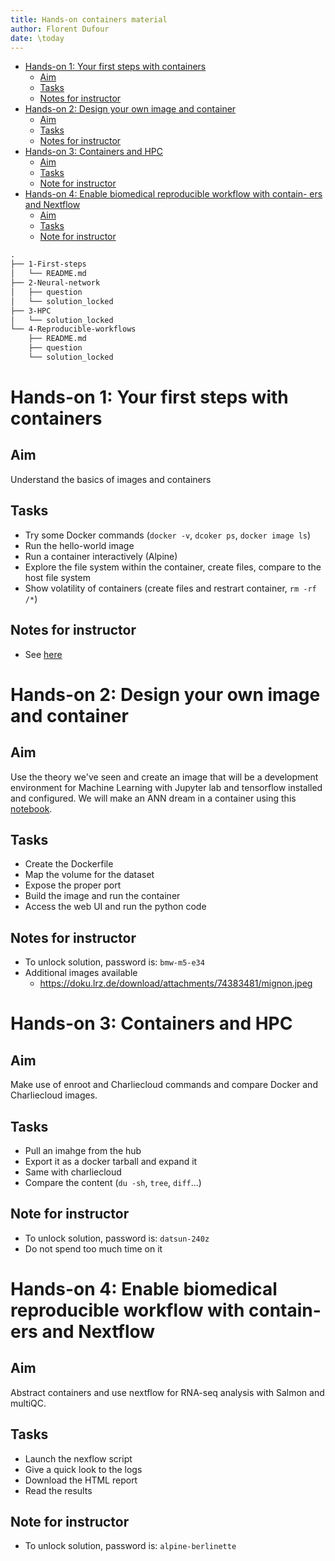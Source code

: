 ```yaml
---
title: Hands-on containers material
author: Florent Dufour
date: \today
---
```


- [Hands-on 1: Your first steps with containers](#hands-on-1-your-first-steps-with-containers)
  - [Aim](#aim)
  - [Tasks](#tasks)
  - [Notes for instructor](#notes-for-instructor)
- [Hands-on 2: Design your own image and container](#hands-on-2-design-your-own-image-and-container)
  - [Aim](#aim-1)
  - [Tasks](#tasks-1)
  - [Notes for instructor](#notes-for-instructor-1)
- [Hands-on 3: Containers and HPC](#hands-on-3-containers-and-hpc)
  - [Aim](#aim-2)
  - [Tasks](#tasks-2)
  - [Note for instructor](#note-for-instructor)
- [Hands-on 4: Enable biomedical reproducible workflow with contain- ers and Nextflow](#hands-on-4-enable-biomedical-reproducible-workflow-with-contain--ers-and-nextflow)
  - [Aim](#aim-3)
  - [Tasks](#tasks-3)
  - [Note for instructor](#note-for-instructor-1)


```txt
.
├── 1-First-steps
│   └── README.md
├── 2-Neural-network
│   ├── question
│   └── solution_locked
├── 3-HPC
│   └── solution_locked
└── 4-Reproducible-workflows
    ├── README.md
    ├── question
    └── solution_locked
```

# Hands-on 1: Your first steps with containers

## Aim 

Understand the basics of images and containers

## Tasks

- Try some Docker commands (`docker -v`, `dcoker ps`, `docker image ls`)
- Run the hello-world image
- Run a container interactively (Alpine)
- Explore the file system within the container, create files, compare to the host file system
- Show volatility of containers (create files and restrart container, `rm -rf /*`)

## Notes for instructor

- See [here](./1-First-steps/README.md)

# Hands-on 2: Design your own image and container

## Aim

Use the theory we've seen and create an image that will be a development environment for Machine Learning with Jupyter lab and tensorflow installed and configured. We will make an ANN dream in a container using this [notebook](https://github.com/tensorflow/docs/blob/master/site/en/tutorials/generative/deepdream.ipynb/).

## Tasks

- Create the Dockerfile
- Map the volume for the dataset
- Expose the proper port
- Build the image and run the container
- Access the web UI and run the python code

## Notes for instructor

- To unlock solution, password is: `bmw-m5-e34`
- Additional images available
  - https://doku.lrz.de/download/attachments/74383481/mignon.jpeg

# Hands-on 3: Containers and HPC

## Aim

Make use of enroot and Charliecloud commands and compare Docker and Charliecloud images.

## Tasks

- Pull an imahge from the hub
- Export it as a docker tarball and expand it
- Same with charliecloud
- Compare the content (`du -sh`, `tree`, `diff`...)

## Note for instructor

- To unlock solution, password is: `datsun-240z`
- Do not spend too much time on it

# Hands-on 4: Enable biomedical reproducible workflow with contain- ers and Nextflow

## Aim 

Abstract containers and use nextflow for RNA-seq analysis with Salmon and multiQC.

## Tasks

- Launch the nexflow script
- Give a quick look to the logs
- Download the HTML report
- Read the results

## Note for instructor

- To unlock solution, password is: `alpine-berlinette`
